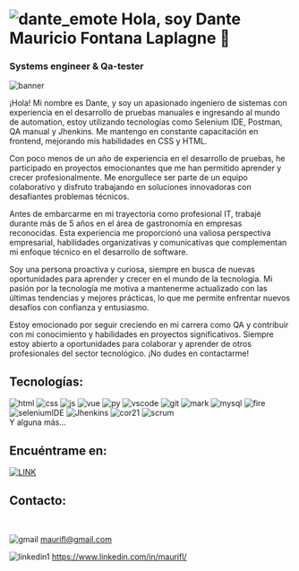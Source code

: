# ![dante_emote](https://github.com/maurifl/maurifl/assets/6419342/2dc21428-acc1-42e2-b177-617922f546fe) Hola, soy Dante Mauricio Fontana Laplagne 👋
### Systems engineer & Qa-tester

![banner](https://github.com/maurifl/maurifl/assets/6419342/e041cbf9-4b3c-41bb-bdd5-456bf37f5b9b)



¡Hola! Mi nombre es Dante, y soy un apasionado ingeniero de sistemas con experiencia en el desarrollo de pruebas manuales e ingresando al mundo de automation, estoy utilizando tecnologías como Selenium IDE, Postman, QA manual y Jhenkins. Me mantengo en constante capacitación en frontend, mejorando mis habilidades en CSS y HTML.

Con poco menos de un año de experiencia en el desarrollo de pruebas, he participado en proyectos emocionantes que me han permitido aprender y crecer profesionalmente. Me enorgullece ser parte de un equipo colaborativo y disfruto trabajando en soluciones innovadoras con desafiantes problemas técnicos.

Antes de embarcarme en mi trayectoria como profesional IT, trabajé durante más de 5 años en el área de gastronomía en empresas reconocidas. Esta experiencia me proporcionó una valiosa perspectiva empresarial, habilidades organizativas y comunicativas que complementan mi enfoque técnico en el desarrollo de software.

Soy una persona proactiva y curiosa, siempre en busca de nuevas oportunidades para aprender y crecer en el mundo de la tecnología. Mi pasión por la tecnología me motiva a mantenerme actualizado con las últimas tendencias y mejores prácticas, lo que me permite enfrentar nuevos desafíos con confianza y entusiasmo.

Estoy emocionado por seguir creciendo en mi carrera como QA y contribuir con mi conocimiento y habilidades en proyectos significativos. Siempre estoy abierto a oportunidades para colaborar y aprender de otros profesionales del sector tecnológico. ¡No dudes en contactarme!



## Tecnologías:
![html](https://github.com/maurifl/maurifl/assets/6419342/9cf2a397-e594-444e-9026-60d8368b8027)
![css](https://github.com/maurifl/maurifl/assets/6419342/c40895d1-ca4f-4356-b810-e78065476628)
![js](https://github.com/maurifl/maurifl/assets/6419342/18b958d3-68e0-44fd-b2ed-b099294c5ec2)
![vue](https://github.com/maurifl/maurifl/assets/6419342/614c386a-402d-4620-8b98-9b55ce5564f5)
![py](https://github.com/maurifl/maurifl/assets/6419342/d5e438c8-5486-45ab-9dd0-7c690b4b0cec)
![vscode](https://github.com/maurifl/maurifl/assets/6419342/b9e1917d-c05c-4458-9c84-cad49a653563)
![git](https://github.com/maurifl/maurifl/assets/6419342/aa7c0e77-884a-4736-8b67-da9bbe5adf9b)
![mark](https://github.com/maurifl/maurifl/assets/6419342/b4565e9f-9e58-4cb8-90e4-3899999bf040)
![mysql](https://github.com/maurifl/maurifl/assets/6419342/c0f5cb31-a318-4e78-9eca-e5ca8cc7cd6b)
![fire](https://github.com/maurifl/maurifl/assets/6419342/eb6ddb6f-574d-413e-aecb-f7e9a806f0a7)
![seleniumIDE](https://github.com/maurifl/maurifl/assets/6419342/aec06bb5-ac30-4c86-8507-5e29f64c3a2f)
![Jhenkins](https://github.com/maurifl/maurifl/assets/6419342/834868d5-b2bf-402d-b41c-d9fe8dc57b3b)
![cor21](https://github.com/maurifl/maurifl/assets/6419342/b61fe813-1d3d-4820-8985-1655aa472747)
![scrum](https://github.com/maurifl/maurifl/assets/6419342/956762f0-6b0c-40ff-83d7-01ba887c534d)
</br>
Y alguna más...

## Encuéntrame en:
[![LINK](https://github.com/maurifl/maurifl/assets/6419342/0573104c-09d3-48ea-a272-47dd321c844f)](https://www.linkedin.com/in/maurifl/)

## Contacto:
</br>

![gmail](https://github.com/maurifl/maurifl/assets/6419342/2b8d0ec4-7c7d-4260-97a2-7df097c83b2d)
maurifl@gmail.com

![linkedin1](https://github.com/maurifl/maurifl/assets/6419342/6abf834c-537f-42bb-ae36-cc3a4d5dfd14)
https://www.linkedin.com/in/maurifl/
